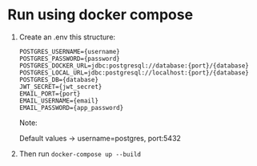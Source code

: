 # Run using docker compose

1. Create an .env this structure:

    ```dotenv
    POSTGRES_USERNAME={username}
    POSTGRES_PASSWORD={password}
    POSTGRES_DOCKER_URL=jdbc:postgresql://database:{port}/{database}
    POSTGRES_LOCAL_URL=jdbc:postgresql://localhost:{port}/{database}
    POSTGRES_DB={database}
    JWT_SECRET={jwt_secret}
    EMAIL_PORT={port}
    EMAIL_USERNAME={email}
    EMAIL_PASSWORD={app_password}
    ```
    Note:

    Default values -> username=postgres, port:5432

2. Then run `docker-compose up --build`
